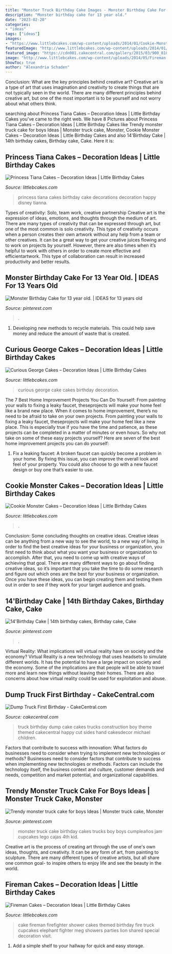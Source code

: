 ```yaml
---
title: "Monster Truck Birthday Cake Images - Monster Birthday Cake For 13 Year Old."
description: "Monster birthday cake for 13 year old."
date: "2023-02-20"
categories:
- "ideas"
tags: ["ideas"]
images:
- "https://www.littlebcakes.com/wp-content/uploads/2014/01/Cookie-Monster-Cake-Pan.jpg"
featuredImage: "http://www.littlebcakes.com/wp-content/uploads/2014/01/Princess-Tiana-Cake-Decorations.jpg"
featured_image: "https://cdn001.cakecentral.com/gallery/2015/03/900_818136pK2a_dump-truck-first-birthday.jpg"
image: "http://www.littlebcakes.com/wp-content/uploads/2014/05/Fireman-Cake.jpg"
ShowToc: true
author: "Alexandria Schaden"
---
```



Conclusion: What are the key principles behind creative art?
Creative art is a type of art that uses imagination and creativity to create things that are not typically seen in the world. There are many different principles behind creative art, but one of the most important is to be yourself and not worry about what others think.

	

		
searching about Princess Tiana Cakes – Decoration Ideas | Little Birthday Cakes you've came to the right web. We have 8 Pictures about Princess Tiana Cakes – Decoration Ideas | Little Birthday Cakes like Trendy monster truck cake for boys Ideas | Monster truck cake, Monster, Cookie Monster Cakes – Decoration Ideas | Little Birthday Cakes and also 14&#039;Birthday Cake | 14th birthday cakes, Birthday cake, Cake. Here it is:
		
    
## Princess Tiana Cakes – Decoration Ideas | Little Birthday Cakes

<img loading=lazy src="http://www.littlebcakes.com/wp-content/uploads/2014/01/Princess-Tiana-Cake-Decorations.jpg" onerror="this.onerror=null;this.src='https://tse3.mm.bing.net/th?id=OIP.gtGxmQkgd_ObSYBWJpchFAHaLG&amp;pid=15.1';" alt="Princess Tiana Cakes – Decoration Ideas | Little Birthday Cakes">

_Source: littlebcakes.com_

>princess tiana cakes birthday cake decorations decoration happy disney tianna. 

	

Types of creativity: Solo, team work, creative partnership
Creative art is the expression of ideas, emotions, and thoughts through the medium of art. There are many types of creativity that can be expressed through art, but one of the most common is solo creativity. This type of creativity occurs when a person creates their own artwork without any help from a team or other creatives. It can be a great way to get your creative juices flowing and to work on projects by yourself. However, there are also times when it’s helpful to work with others in order to create more effective and efficientartwork. This type of collaboration can result in increased productivity and better results.

    
## Monster Birthday Cake For 13 Year Old. | IDEAS For 13 Years Old

<img loading=lazy src="https://s-media-cache-ak0.pinimg.com/736x/50/55/c9/5055c9ecffb5f8d73039b8e4cdc765f8.jpg" onerror="this.onerror=null;this.src='https://tse2.mm.bing.net/th?id=OIP.9W-Hqn57g7OdxUPoNiLckQHaJ7&amp;pid=15.1';" alt="Monster Birthday Cake for 13 year old. | IDEAS for 13 years old">

_Source: pinterest.com_

>. 

	

1. Developing new methods to recycle materials. This could help save money and reduce the amount of waste that is created.

    
## Curious George Cakes – Decoration Ideas | Little Birthday Cakes

<img loading=lazy src="http://www.littlebcakes.com/wp-content/uploads/2013/08/Curious-George-Cake.jpg" onerror="this.onerror=null;this.src='https://tse4.mm.bing.net/th?id=OIP.X29uL1NY2ENAQBYX5Bp3nQHaJ4&amp;pid=15.1';" alt="Curious George Cakes – Decoration Ideas | Little Birthday Cakes">

_Source: littlebcakes.com_

>curious george cake cakes birthday decoration. 

	

The 7 Best Home Improvement Projects You Can Do Yourself: From painting your walls to fixing a leaky faucet, theseprojects will make your home feel like a brand new place.
When it comes to home improvement, there’s no need to be afraid to take on your own projects. From painting your walls to fixing a leaky faucet, theseprojects will make your home feel like a new place. This is especially true if you have the time and patience, as these projects can be completed in a matter of minutes or even hours. So why not take on some of these easy projects yourself? Here are seven of the best home improvement projects you can do yourself: 
1. Fix a leaking faucet: A broken faucet can quickly become a problem in your home. By fixing this issue, you can improve the overall look and feel of your property. You could also choose to go with a new faucet design or buy one that’s easier to use.


    
## Cookie Monster Cakes – Decoration Ideas | Little Birthday Cakes

<img loading=lazy src="https://www.littlebcakes.com/wp-content/uploads/2014/01/Cookie-Monster-Cake-Pan.jpg" onerror="this.onerror=null;this.src='https://tse2.mm.bing.net/th?id=OIP.cXyYrqes8U4OC25ARNIA5wHaG6&amp;pid=15.1';" alt="Cookie Monster Cakes – Decoration Ideas | Little Birthday Cakes">

_Source: littlebcakes.com_

>. 

	

Conclusion: Some concluding thoughts on creative ideas.
Creative ideas can be anything from a new way to see the world, to a new way of living. In order to find the best creative ideas for your business or organization, you first need to think about what you want your business or organization to accomplish. After that, you need to come up with creative ways of achieving that goal. There are many different ways to go about finding creative ideas, so it’s important that you take the time to do some research and figure out which ones are the best for your business or organization. Once you have these ideas, you can begin creating them and testing them out in order to see if they work for your target audience and goals.

    
## 14&#039;Birthday Cake | 14th Birthday Cakes, Birthday Cake, Cake

<img loading=lazy src="https://i.pinimg.com/736x/a4/9b/de/a49bdec1f02ad5a774a8cfde539f7f63.jpg" onerror="this.onerror=null;this.src='https://tse3.mm.bing.net/th?id=OIP.c76LBV-rDGE6PechG3YmdgHaJ3&amp;pid=15.1';" alt="14&#039;Birthday Cake | 14th birthday cakes, Birthday cake, Cake">

_Source: pinterest.com_

>. 

	

Virtual Reality: What implications will virtual reality have on society and the economy?
Virtual Reality is a new technology that uses headsets to simulate different worlds. It has the potential to have a large impact on society and the economy. Some of the implications are that people will be able to travel more and learn new things without leaving their homes. There are also concerns about how virtual reality could be used for exploitation and abuse.

    
## Dump Truck First Birthday - CakeCentral.com

<img loading=lazy src="https://cdn001.cakecentral.com/gallery/2015/03/900_818136pK2a_dump-truck-first-birthday.jpg" onerror="this.onerror=null;this.src='https://tse4.mm.bing.net/th?id=OIP.w0A1PizSMjoFGrVdswXXAgHaJ4&amp;pid=15.1';" alt="Dump Truck First Birthday - CakeCentral.com">

_Source: cakecentral.com_

>truck birthday dump cake cakes trucks construction boy theme themed cakecentral happy cut sides hand cakesdecor michael children. 

	

Factors that contribute to success with innovation: What factors do businesses need to consider when trying to implement new technologies or methods?
Businesses need to consider factors that contribute to success when implementing new technologies or methods. Factors can include the technology itself, the business context and culture, customer demands and needs, competition and market potential, and organizational capabilities.

    
## Trendy Monster Truck Cake For Boys Ideas | Monster Truck Cake, Monster

<img loading=lazy src="https://i.pinimg.com/736x/ae/34/0e/ae340e2f4d38938de8f2deaa99e8d2c4.jpg" onerror="this.onerror=null;this.src='https://tse2.mm.bing.net/th?id=OIP.51yHiXz9pq-Bjm2nVwq1swAAAA&amp;pid=15.1';" alt="Trendy monster truck cake for boys Ideas | Monster truck cake, Monster">

_Source: pinterest.com_

>monster truck cake birthday cakes trucks boy boys cumpleaños jam cupcakes lego cajas 4th kid. 

	

Creative art is the process of creating art through the use of one's own ideas, thoughts, and creativity. It can be any form of art, from painting to sculpture. There are many different types of creative artists, but all share one common goal- to inspire others to enjoy life and see the beauty in the world.

    
## Fireman Cakes – Decoration Ideas | Little Birthday Cakes

<img loading=lazy src="http://www.littlebcakes.com/wp-content/uploads/2014/05/Fireman-Cake.jpg" onerror="this.onerror=null;this.src='https://tse3.mm.bing.net/th?id=OIP.0eRVnTWoklnviyB3D4rPnQHaLK&amp;pid=15.1';" alt="Fireman Cakes – Decoration Ideas | Little Birthday Cakes">

_Source: littlebcakes.com_

>cake fireman firefighter shower cakes themed birthday fire truck cupcakes elephant fighter meg showers parties lion shared special decoration visit. 

	

1. Add a simple shelf to your hallway for quick and easy storage.

